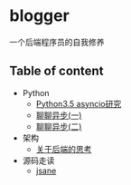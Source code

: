 # blogger
一个后端程序员的自我修养

## Table of content

+   Python
    +   [Python3.5 asyncio研究](./md/Python3.5-research-on-asyncio.md)
    +   [聊聊异步(一)](./md/thinking-async(part-one).md)
    +   [聊聊异步(二)](./md/thinking-async(part-two).md) 
+   架构
    +   [关于后端的思考](./md/thinking-about-backend.md)
+   源码走读
    +   [jsane](./md/SouceCodeReading:jsane.md)